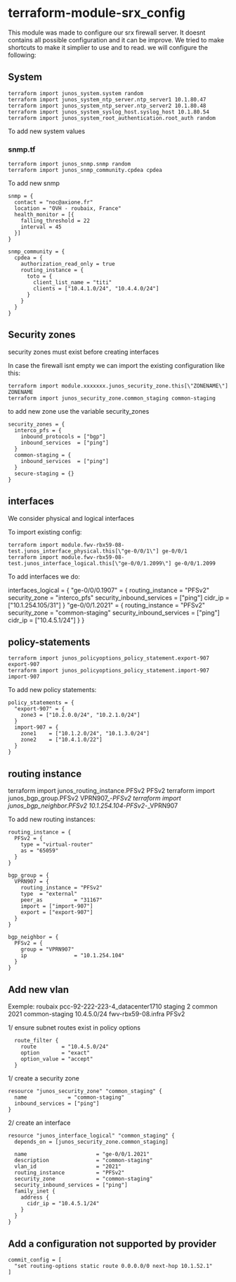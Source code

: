 # terraform-module-srx_config

This module was made to configure our srx firewall server. It doesnt contains all possible configuration and it can be improve. We tried to make shortcuts to make it simplier to use and to read.
we will configure the following:


## System

    terraform import junos_system.system random
    terraform import junos_system_ntp_server.ntp_server1 10.1.80.47
    terraform import junos_system_ntp_server.ntp_server2 10.1.80.48
    terraform import junos_system_syslog_host.syslog_host 10.1.80.54
    terraform import junos_system_root_authentication.root_auth random

To add new system values


### snmp.tf

    terraform import junos_snmp.snmp random
    terraform import junos_snmp_community.cpdea cpdea

To add new snmp

    snmp = {
      contact = "noc@axione.fr"
      location = "OVH - roubaix, France"
      health_monitor = [{
        falling_threshold = 22
        interval = 45
      }]
    }
  
    snmp_community = {
      cpdea = {
        authorization_read_only = true
        routing_instance = {
          toto = {
            client_list_name = "titi"
            clients = ["10.4.1.0/24", "10.4.4.0/24"]
          }
        }
      }
    }


## Security zones

security zones must exist before creating interfaces

In case the firewall isnt empty we can import the existing configuration like this:

    terraform import module.xxxxxxx.junos_security_zone.this[\"ZONENAME\"] ZONENAME
    terraform import junos_security_zone.common_staging common-staging


to add new zone use the variable security_zones

    security_zones = {
      interco_pfs = {
        inbound_protocols = ["bgp"]
        inbound_services  = ["ping"]
      }
      common-staging = {
        inbound_services  = ["ping"]
      }
      secure-staging = {}
    }



## interfaces

We consider physical and logical interfaces

To import existing config:

    terraform import module.fwv-rbx59-08-test.junos_interface_physical.this[\"ge-0/0/1\"] ge-0/0/1
    terraform import module.fwv-rbx59-08-test.junos_interface_logical.this[\"ge-0/0/1.2099\"] ge-0/0/1.2099

To add interfaces we do:

  interfaces_logical = {
    "ge-0/0/0.1907" = {
      routing_instance          = "PFSv2"
      security_zone             = "interco_pfs"
      security_inbound_services = ["ping"]
      cidr_ip = ["10.1.254.105/31"]
      }
    "ge-0/0/1.2021" = {
      routing_instance          = "PFSv2"
      security_zone             = "common-staging"
      security_inbound_services = ["ping"]
      cidr_ip = ["10.4.5.1/24"]
    }
  }

  
## policy-statements

    terraform import junos_policyoptions_policy_statement.export-907 export-907
    terraform import junos_policyoptions_policy_statement.import-907 import-907

To add new policy statements:

    policy_statements = {
      "export-907" = {
        zone3 = ["10.2.0.0/24", "10.2.1.0/24"]
      }
      import-907 = {
        zone1    = ["10.1.2.0/24", "10.1.3.0/24"]
        zone2    = ["10.4.1.0/22"]
      }
    }


## routing instance

  terraform import junos_routing_instance.PFSv2 PFSv2
  terraform import junos_bgp_group.PFSv2 VPRN907_-_PFSv2
  terraform import junos_bgp_neighbor.PFSv2 10.1.254.104_-_PFSv2_-_VPRN907

To add new routing instances:

    routing_instance = {
      PFSv2 = {
        type = "virtual-router"
        as = "65059"
      }
    }
  
    bgp_group = {
      VPRN907 = {
        routing_instance = "PFSv2"
        type  = "external"
        peer_as          = "31167"
        import = ["import-907"]
        export = ["export-907"]
      }
    }
 
    bgp_neighbor = {
      PFSv2 = {
        group = "VPRN907"
        ip               = "10.1.254.104"
      }
    }


## Add new vlan

Exemple: roubaix	pcc-92-222-223-4_datacenter1710	staging	2	common	2021	common-staging	10.4.5.0/24		fwv-rbx59-08.infra	PFSv2

1/ ensure subnet routes exist in policy options

      route_filter {
        route        = "10.4.5.0/24"
        option       = "exact"
        option_value = "accept"
      }

1/ create a security zone

    resource "junos_security_zone" "common_staging" {
      name             = "common-staging"
      inbound_services = ["ping"]
    }

2/ create an interface

    resource "junos_interface_logical" "common_staging" {
      depends_on = [junos_security_zone.common_staging]
    
      name                      = "ge-0/0/1.2021"
      description               = "common-staging"
      vlan_id                   = "2021"
      routing_instance          = "PFSv2"
      security_zone             = "common-staging"
      security_inbound_services = ["ping"]
      family_inet {
        address {
          cidr_ip = "10.4.5.1/24"
        }
      }
    }

## Add a configuration not supported by provider

    commit_config = [
      "set routing-options static route 0.0.0.0/0 next-hop 10.1.52.1"
    ]
